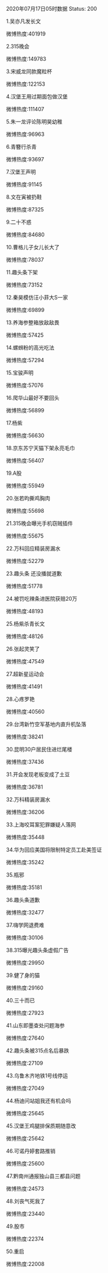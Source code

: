 2020年07月17日05时数据
Status: 200

1.吴亦凡发长文

微博热度:401919

2.315晚会

微博热度:149783

3.宋威龙同款魔粒杯

微博热度:122153

4.汉堡王用过期面包做汉堡

微博热度:111407

5.朱一龙评论陈明昊幼稚

微博热度:96963

6.青簪行杀青

微博热度:93697

7.汉堡王声明

微博热度:91145

8.文在寅被扔鞋

微博热度:87325

9.二十不惑

微博热度:84680

10.曹格儿子女儿长大了

微博热度:78037

11.趣头条下架

微博热度:73152

12.秦昊模仿汪小菲大S一家

微博热度:69899

13.养海参整箱放敌敌畏

微博热度:57425

14.螺蛳粉的高光吃法

微博热度:57294

15.宝骏声明

微博热度:57076

16.爬华山最好不要回头

微博热度:56899

17.杨紫

微博热度:56630

18.京东苏宁天猫下架永亮毛巾

微博热度:56407

19.A股

微博热度:55949

20.张若昀撕鸡胸肉

微博热度:55698

21.315晚会曝光手机窃贼插件

微博热度:55675

22.万科回应精装房漏水

微博热度:52279

23.趣头条 还没播就道歉

微博热度:51778

24.被罚吃辣条进医院获赔20万

微博热度:48193

25.杨紫杀青长文

微博热度:48126

26.张起灵笑了

微博热度:47549

27.超新星运动会

微博热度:41491

28.心疼罗艳

微博热度:40560

29.台湾新竹空军基地内直升机坠落

微博热度:38241

30.昆明30户居民住进烂尾楼

微博热度:37436

31.开会发现老板变成了土豆

微博热度:36781

32.万科精装房漏水

微博热度:36206

33.上海咬耳案犯罪嫌疑人落网

微博热度:35448

34.华为回应美国将限制特定员工赴美签证

微博热度:35242

35.瓶邪

微博热度:35181

36.趣头条道歉

微博热度:32477

37.嗨学网退费难

微博热度:30106

38.315曝光趣头条虚假广告

微博热度:29950

39.健了身的猫

微博热度:29160

40.三十而已

微博热度:27923

41.山东即墨查处问题海参

微博热度:27640

42.趣头条被315点名后暴跌

微博热度:27109

43.乌鲁木齐地铁1号线停运

微博热度:27049

44.杨迪问站姐我还有机会吗

微博热度:25645

45.汉堡王鸡腿排保质期随意改

微博热度:25642

46.可诺丹婷套路推销

微博热度:25600

47.黔南州通报独山县三都县问题

微博热度:24573

48.刘丧气死我了

微博热度:23440

49.股市

微博热度:22374

50.重启

微博热度:22008

